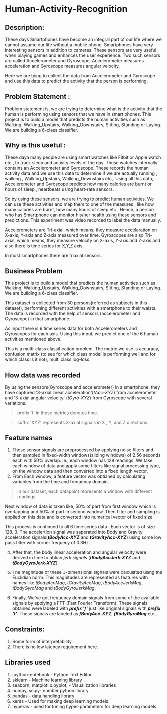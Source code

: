 # Human-Activity-Recognition

## Description:

These days Smartphones have become an integral part of our life where we cannot assume our life without a mobile phone. Smartphones have very
interesting sensors in addition to cameras. These sensors are very useful when playing games and enhances the user experience.
Two such sensors are called Accelerometer and Gyroscope. Accelerometer measures acceleration and Gyroscope measures angular velocity.
 
Here we are tying to collect the data from Accelerometer and Gyroscope and use this data to predict the activity that the person is 
performing. 


## Problem Statement :

Problem statement is, we are trying to determine what is the activity that the human is performing using sensors that we have in smart
phones. 
This project is to build a model that predicts the human activities such as Walking, Walking_Upstairs, Walking_Downstairs, Sitting, Standing or Laying.
We are building a 6-class classifier.

## Why is this useful :

These daya many people are using smart watches like Fitbit or Apple watch etc., to track sleep and activity levels of the day. These
watches internally contains an Accelerometer and Gyroscope. These records the human activity data and we use this data to determine
if we are actually running , walking , Walking_Upstairs, Walking_Downstairs etc,. Using all this data, Accelerometer and Gyroscope predicts how many calories are burnt or hours of sleep , heartbeats using heart-rate sensors. 

So by using these sensors, we are trying to predict human activities. We can use these activities and map them to one of the measures , 
like how many calories are burnt, how many hours of sleep etc .
Hence, a person who has Smartphone can monitor his/her health using these sensors and predictions. This experiment was video recorded to label the data manually.

Accelerometers are Tri-axial, which means, they measure accelaration on X-axis, Y-axis and Z-axis measured over time. Gyroscopes are also Tri-axial, which means, they measure velocity on X-axis, Y-axis and Z-axis and also there is time series for X,Y,Z axis. 

In most smartphones there are triaxial sensors. 

## Business Problem 

This project is to build a model that predicts the human activities such as Walking, Walking_Upstairs, Walking_Downstairs, Sitting, Standing or Laying. We are building a 6-class classifier.

This dataset is collected from 30 persons(referred as subjects in this dataset), performing different activities with a smartphone to their waists. The data is recorded with the help of sensors (accelerometer and Gyroscope) in that smartphone.

As input there is 6 time series data for both Accelerometers and Gyroscopes for each axis. Using this input, we predict one of the 6 human activities mentioned above.

This is a multi-class classification problem. The metric we use is accuracy, confusion matrix (to see for which class model is performing well and for which class is it not), multi class log-loss. 

## How data was recorded

By using the sensors(Gyroscope and accelerometer) in a smartphone, they have captured '3-axial linear acceleration'(_tAcc-XYZ_) from accelerometer and '3-axial angular velocity' (_tGyro-XYZ_) from Gyroscope with several variations. 

> prefix 't' in those metrics denotes time.

> suffix 'XYZ' represents 3-axial signals in X , Y, and Z directions.

## Feature names

1. These sensor signals are preprocessed by applying noise filters and then sampled in fixed-width windows(sliding windows) of 2.56 seconds each with 50% overlap. ie., each window has 128 readings. 
We take each window of data and apply some filters like signal processing type, on the window data  and then converted into a fixed length vector.
2. From Each window, a feature vector was obtianed by calculating variables from the time and frequency domain.
> In our dataset, each datapoint represents a window with different readings 

Next window of data is taken like, 50% of part from first window which is overlapping and 50% of part in second window.  Then filter and sampling is applied on this data and is converted into numerical vector of fixed size.

This process is continued to all 6 time series data . Each vector is of size 128.
3. The accelertion signal was saperated into Body and Gravity acceleration signals(___tBodyAcc-XYZ___ and ___tGravityAcc-XYZ___) using some low pass filter with corner frequecy of 0.3Hz.

4. After that, the body linear acceleration and angular velocity were derived in time to obtian _jerk signals_ (___tBodyAccJerk-XYZ___ and ___tBodyGyroJerk-XYZ___). 

5. The magnitude of these 3-dimensional signals were calculated using the Euclidian norm. This magnitudes are represented as features with names like _tBodyAccMag_, _tGravityAccMag_, _tBodyAccJerkMag_, _tBodyGyroMag_ and _tBodyGyroJerkMag_.

6. Finally, We've got frequency domain signals from some of the available signals by applying a FFT (Fast Fourier Transform). These signals obtained were labeled with ___prefix 'f'___ just like original signals with ___prefix 't'___. These signals are labeled as ___fBodyAcc-XYZ___, ___fBodyGyroMag___ etc.,.

## Constraints:

1. Some form of interpretability.
2. There is no low latency requirement here.

## Libraries used

1. ipython-notebook - Python Text Editor
2. sklearn - Machine learning library
3. seaborn, matplotlib.pyplot, - Visualization libraries
4. numpy, scipy- number python library
5. pandas - data handling library
6. keras - Used for making deep learning models
7. hyperas - used for tuning hyper-parameters for deep learning models


